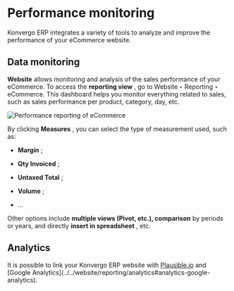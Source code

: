 # Performance monitoring

Konvergo ERP integrates a variety of tools to analyze and improve the performance of
your eCommerce website.

## Data monitoring

**Website** allows monitoring and analysis of the sales performance of your
eCommerce. To access the **reporting view** , go to Website ‣ Reporting ‣
eCommerce. This dashboard helps you monitor everything related to sales, such
as sales performance per product, category, day, etc.

![Performance reporting of eCommerce](../../../../_images/reporting.png)

By clicking **Measures** , you can select the type of measurement used, such
as:

  * **Margin** ;

  * **Qty Invoiced** ;

  * **Untaxed Total** ;

  * **Volume** ;

  * …

Other options include **multiple views (Pivot, etc.), comparison** by periods
or years, and directly **insert in spreadsheet** , etc.

## Analytics

It is possible to link your Konvergo ERP website with
[Plausible.io](../../website/reporting/analytics#analytics-plausible) and
[Google Analytics](../../website/reporting/analytics#analytics-google-
analytics).

